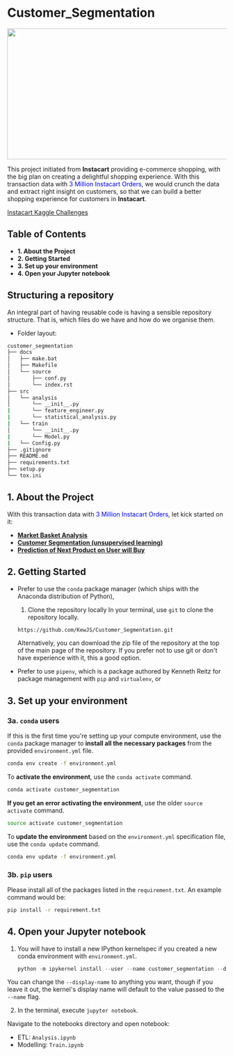 # Customer_Segmentation
<p align="center"><img width="1000" height="300" src="https://miro.medium.com/max/1160/1*yf7Bk7LpZCH5wcIGSxBqjA.png"></p>

This project initiated from **Instacart** providing e-commerce shopping, with the big plan on creating a delightful shopping experience. With this transaction data with <font color='blue'>3 Million Instacart Orders</font>, we would crunch the data and extract right insight on customers, so that we can build a better shopping experience for customers in **Instacart**.

[Instacart Kaggle Challenges](https://www.kaggle.com/c/instacart-market-basket-analysis)

## Table of Contents
* **1. About the Project**
* **2. Getting Started**
* **3. Set up your environment**
* **4. Open your Jupyter notebook**


## Structuring a repository
An integral part of having reusable code is having a sensible repository structure. That is, which files do we have and how do we organise them.
- Folder layout:
```bash
customer_segmentation
├── docs
│   ├── make.bat
│   ├── Makefile
│   └── source
│       ├── conf.py
│       └── index.rst
├── src
│   └── analysis
│       └── __init__.py
|       └── feature_engineer.py
|       └── statistical_analysis.py
|   └── train
│       └── __init__.py
|       └── Model.py
|   └── Config.py
├── .gitignore
├── README.md
├── requirements.txt
├── setup.py
└── tox.ini
```


## 1. About the Project
With this transaction data with <font color='blue'>3 Million Instacart Orders</font>, let kick started on it:
  - <b><u>Market Basket Analysis</u></b>
  - <b><u>Customer Segmentation (unsupervised learning)</u></b>
  - <b><u>Prediction of Next Product on User will Buy</u></b>
  

## 2. Getting Started
- Prefer to use the `conda` package manager (which ships with the Anaconda distribution of Python),
  1. Clone the repository locally
    In your terminal, use `git` to clone the repository locally.
    
    ```bash
    https://github.com/KewJS/Customer_Segmentation.git
    ```
    
    Alternatively, you can download the zip file of the repository at the top of the main page of the repository. 
    If you prefer not to use git or don't have experience with it, this a good option.
    
- Prefer to use `pipenv`, which is a package authored by Kenneth Reitz for package management with `pip` and `virtualenv`, or


## 3. Set up your environment

### 3a. `conda` users

If this is the first time you're setting up your compute environment, 
use the `conda` package manager 
to **install all the necessary packages** 
from the provided `environment.yml` file.

```bash
conda env create -f environment.yml
```

To **activate the environment**, use the `conda activate` command.

```bash
conda activate customer_segmentation
```

**If you get an error activating the environment**, use the older `source activate` command.

```bash
source activate customer_segmentation
```

To **update the environment** based on the `environment.yml` specification file, use the `conda update` command.

```bash
conda env update -f environment.yml
```

### 3b. `pip` users

Please install all of the packages listed in the `requirement.txt`. 
An example command would be:

```bash
pip install -r requirement.txt
```


## 4. Open your Jupyter notebook

1. You will have to install a new IPython kernelspec if you created a new conda environment with `environment.yml`.
    
    ```python
    python -m ipykernel install --user --name customer_segmentation --display-name "customer_segmentation"
    ```

You can change the `--display-name` to anything you want, though if you leave it out, the kernel's display name will default to the value passed to the `--name` flag.

2. In the terminal, execute `jupyter notebook`.

Navigate to the notebooks directory and open notebook:
  - ETL: `Analysis.ipynb`
  - Modelling: `Train.ipynb`
